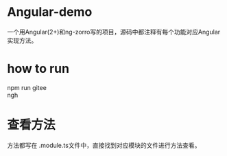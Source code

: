 
# Angular-demo
一个用Angular(2+)和ng-zorro写的项目，源码中都注释有每个功能对应Angular实现方法。

# how to run 
npm run gitee  
ngh

# 查看方法
方法都写在 .module.ts文件中，直接找到对应模块的文件进行方法查看。